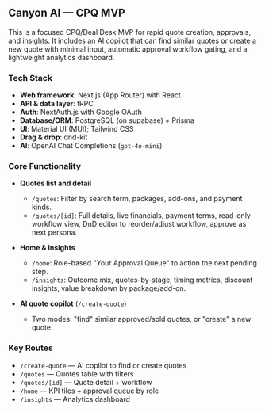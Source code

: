 ## Canyon AI — CPQ MVP

This is a focused CPQ/Deal Desk MVP for rapid quote creation, approvals, and insights. It includes an AI copilot that can find similar quotes or create a new quote with minimal input, automatic approval workflow gating, and a lightweight analytics dashboard.

### Tech Stack
- **Web framework**: Next.js (App Router) with React
- **API & data layer**: tRPC
- **Auth**: NextAuth.js with Google OAuth
- **Database/ORM**: PostgreSQL (on supabase) + Prisma
- **UI**: Material UI (MUI); Tailwind CSS 
- **Drag & drop**: dnd-kit
- **AI**: OpenAI Chat Completions (`gpt-4o-mini`)

### Core Functionality
- **Quotes list and detail**
  - `/quotes`: Filter by search term, packages, add-ons, and payment kinds.
  - `/quotes/[id]`: Full details, live financials, payment terms, read-only workflow view, DnD editor to reorder/adjust workflow, approve as next persona.

- **Home & insights**
  - `/home`: Role-based "Your Approval Queue" to action the next pending step.
  - `/insights`: Outcome mix, quotes-by-stage, timing metrics, discount insights, value breakdown by package/add-on.

- **AI quote copilot** (`/create-quote`)
  - Two modes: "find" similar approved/sold quotes, or "create" a new quote.
  
### Key Routes
- `/create-quote` — AI copilot to find or create quotes
- `/quotes` — Quotes table with filters
- `/quotes/[id]` — Quote detail + workflow
- `/home` — KPI tiles + approval queue by role
- `/insights` — Analytics dashboard
